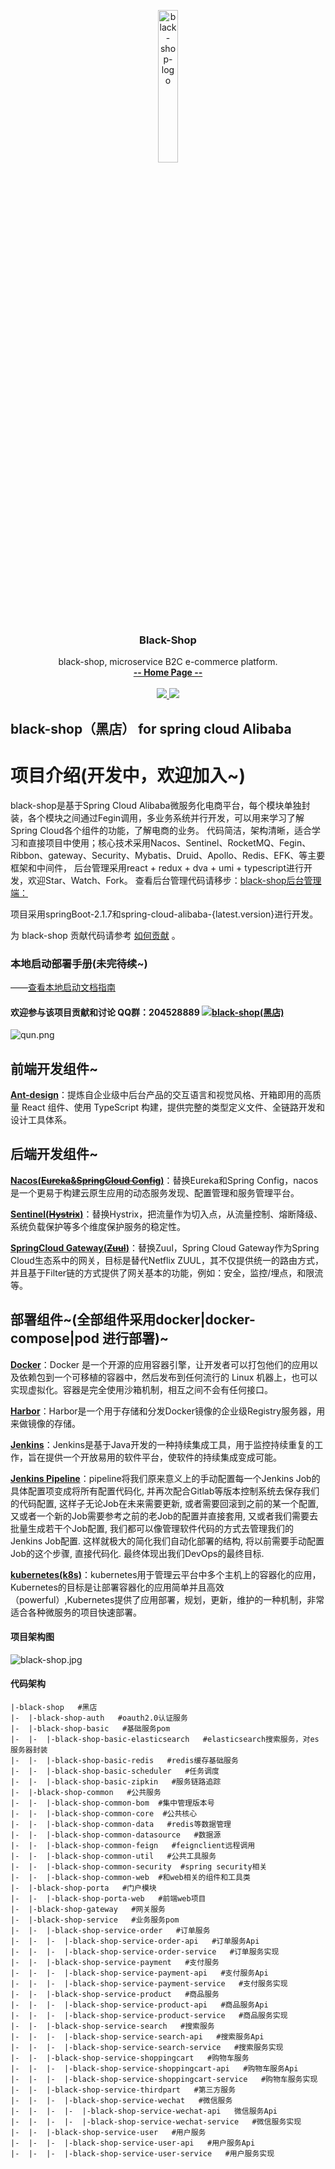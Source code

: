 
<p align="center">
     <img src="https://i.loli.net/2019/01/09/5c35d32d1d16f.png" alt="black-shop-logo" width="25%">
    <h3 align="center">Black-Shop</h3>
    <p align="center">
        black-shop, microservice B2C e-commerce platform.
        <br>
        <a href="https://github.com/lizibin/black-shop"><strong>-- Home Page --</strong></a>
        <br>
        <br>
       <a href="https://travis-ci.org/lizibin/black-shop">
            <img src="https://travis-ci.org/lizibin/black-shop.svg?branch=master" >
        </a>
         <a href="https://www.apache.org/licenses/LICENSE-2.0.html">
             <img src="https://img.shields.io/badge/license-apache2.0-000000.svg" >       
         </a>
    </p>    
</p>



## black-shop（黑店） for spring cloud Alibaba

# 项目介绍(开发中，欢迎加入~)
black-shop是基于Spring Cloud Alibaba微服务化电商平台，每个模块单独封装，各个模块之间通过Fegin调用，多业务系统并行开发，可以用来学习了解Spring Cloud各个组件的功能，了解电商的业务。 代码简洁，架构清晰，适合学习和直接项目中使用；核心技术采用Nacos、Sentinel、RocketMQ、Fegin、Ribbon、gateway、Security、Mybatis、Druid、Apollo、Redis、EFK、等主要框架和中间件， 后台管理采用react + redux + dva + umi + typescript进行开发，欢迎Star、Watch、Fork。
查看后台管理代码请移步：[black-shop后台管理端：](https://github.com/lizibin/black-shop-react-admin)

项目采用springBoot-2.1.7和spring-cloud-alibaba-{latest.version}进行开发。

为 black-shop 贡献代码请参考 [如何贡献](https://github.com/lizibin/black-shop/wiki/%E5%A6%82%E4%BD%95%E8%B4%A1%E7%8C%AE%E4%BB%A3%E7%A0%81) 。

### 本地启动部署手册(未完待续~)

——[查看本地启动文档指南](https://github.com/lizibin/black-shop/wiki/%E6%9C%AC%E5%9C%B0%E5%90%AF%E5%8A%A8%E6%96%87%E6%A1%A3%E6%8C%87%E5%8D%97)

#### 欢迎参与该项目贡献和讨论  QQ群：204528889 <a target="_blank" href="//shang.qq.com/wpa/qunwpa?idkey=2a90a69143d4fb1075bcdb4992fa3255ad896ca20cadd634b5e01e4f49cf1d19"><img border="0" src="https://i.loli.net/2019/02/15/5c6691f5a7906.png" alt="black-shop(黑店)" title="black-shop(黑店)"></a>
![qun.png](https://i.loli.net/2019/02/15/5c668eda177f8.png)

## 前端开发组件~
**[Ant-design](https://github.com/alibaba/Nacos)**：提炼自企业级中后台产品的交互语言和视觉风格、开箱即用的高质量 React 组件、使用 TypeScript 构建，提供完整的类型定义文件、全链路开发和设计工具体系。

## 后端开发组件~
**[Nacos(~~Eureka~~&~~SpringCloud Config~~)](https://github.com/alibaba/Nacos)**：替换Eureka和Spring Config，nacos是一个更易于构建云原生应用的动态服务发现、配置管理和服务管理平台。

**[Sentinel(~~Hystrix~~)](https://github.com/alibaba/Sentinel)**：替换Hystrix，把流量作为切入点，从流量控制、熔断降级、系统负载保护等多个维度保护服务的稳定性。

**[SpringCloud Gateway(~~Zuul~~)](https://spring.io/projects/spring-cloud-gateway)**：替换Zuul，Spring Cloud Gateway作为Spring Cloud生态系中的网关，目标是替代Netflix ZUUL，其不仅提供统一的路由方式，并且基于Filter链的方式提供了网关基本的功能，例如：安全，监控/埋点，和限流等。

## 部署组件~(全部组件采用docker|docker-compose|pod 进行部署)~
**[Docker](https://www.docker.com/)**：Docker 是一个开源的应用容器引擎，让开发者可以打包他们的应用以及依赖包到一个可移植的容器中，然后发布到任何流行的 Linux 机器上，也可以实现虚拟化。容器是完全使用沙箱机制，相互之间不会有任何接口。

**[Harbor](https://www.docker.com/)**：Harbor是一个用于存储和分发Docker镜像的企业级Registry服务器，用来做镜像的存储。

**[Jenkins](https://jenkins.io/)**：Jenkins是基于Java开发的一种持续集成工具，用于监控持续重复的工作，旨在提供一个开放易用的软件平台，使软件的持续集成变成可能。

**[Jenkins Pipeline](https://jenkins.io/doc/book/pipeline/)**：pipeline将我们原来意义上的手动配置每一个Jenkins Job的具体配置项变成将所有配置代码化, 并再次配合Gitlab等版本控制系统去保存我们的代码配置, 这样子无论Job在未来需要更新, 或者需要回滚到之前的某一个配置, 又或者一个新的Job需要参考之前的老Job的配置并直接套用, 又或者我们需要去批量生成若干个Job配置, 我们都可以像管理软件代码的方式去管理我们的Jenkins Job配置. 这样就极大的简化我们自动化部署的结构, 将以前需要手动配置Job的这个步骤, 直接代码化. 最终体现出我们DevOps的最终目标. 

**[kubernetes(k8s)](https://kubernetes.io/)**：kubernetes用于管理云平台中多个主机上的容器化的应用，Kubernetes的目标是让部署容器化的应用简单并且高效（powerful）,Kubernetes提供了应用部署，规划，更新，维护的一种机制，非常适合各种微服务的项目快速部署。

#### 项目架构图
![black-shop.jpg](https://github.com/lizibin/black-shop/blob/master/doc/pic/%E7%B3%BB%E7%BB%9F%E6%9E%B6%E6%9E%84%E5%9B%BE.jpg)

#### 代码架构

```
|-black-shop   #黑店
|-  |-black-shop-auth   #oauth2.0认证服务
|-  |-black-shop-basic   #基础服务pom
|-  |-  |-black-shop-basic-elasticsearch   #elasticsearch搜索服务，对es服务器封装
|-  |-  |-black-shop-basic-redis   #redis缓存基础服务
|-  |-  |-black-shop-basic-scheduler   #任务调度
|-  |-  |-black-shop-basic-zipkin   #服务链路追踪
|-  |-black-shop-common   #公共服务
|-  |-  |-black-shop-common-bom  #集中管理版本号
|-  |-  |-black-shop-common-core  #公共核心
|-  |-  |-black-shop-common-data   #redis等数据管理 
|-  |-  |-black-shop-common-datasource   #数据源 
|-  |-  |-black-shop-common-feign   #feignclient远程调用
|-  |-  |-black-shop-common-util   #公共工具服务   
|-  |-  |-black-shop-common-security  #spring security相关
|-  |-  |-black-shop-common-web  #和web相关的组件和工具类
|-  |-black-shop-porta   #门户模块
|-  |-  |-black-shop-porta-web   #前端web项目
|-  |-black-shop-gateway   #网关服务
|-  |-black-shop-service   #业务服务pom
|-  |-  |-black-shop-service-order   #订单服务
|-  |-  |-  |-black-shop-service-order-api   #订单服务Api
|-  |-  |-  |-black-shop-service-order-service   #订单服务实现
|-  |-  |-black-shop-service-payment   #支付服务
|-  |-  |-  |-black-shop-service-payment-api   #支付服务Api
|-  |-  |-  |-black-shop-service-payment-service   #支付服务实现
|-  |-  |-black-shop-service-product   #商品服务
|-  |-  |-  |-black-shop-service-product-api   #商品服务Api
|-  |-  |-  |-black-shop-service-product-service   #商品服务实现
|-  |-  |-black-shop-service-search   #搜索服务
|-  |-  |-  |-black-shop-service-search-api   #搜索服务Api
|-  |-  |-  |-black-shop-service-search-service   #搜索服务实现
|-  |-  |-black-shop-service-shoppingcart   #购物车服务
|-  |-  |-  |-black-shop-service-shoppingcart-api   #购物车服务Api
|-  |-  |-  |-black-shop-service-shoppingcart-service   #购物车服务实现
|-  |-  |-black-shop-service-thirdpart   #第三方服务
|-  |-  |-  |-black-shop-service-wechat   #微信服务
|-  |-  |-  |-  |-black-shop-service-wechat-api   微信服务Api
|-  |-  |-  |-  |-black-shop-service-wechat-service   #微信服务实现
|-  |-  |-black-shop-service-user   #用户服务
|-  |-  |-  |-black-shop-service-user-api   #用户服务Api
|-  |-  |-  |-black-shop-service-user-service   #用户服务实现

```
